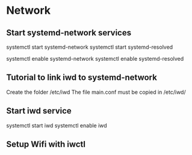 # Network

## Start systemd-network services

systemctl start systemd-network
systemctl start systemd-resolved

systemctl enable systemd-network
systemctl enable systemd-resolved

## Tutorial to link iwd to systemd-network

Create the folder /etc/iwd
The file main.conf must be copied in /etc/iwd/

## Start iwd service

systemctl start iwd
systemctl enable iwd

## Setup Wifi with iwctl
